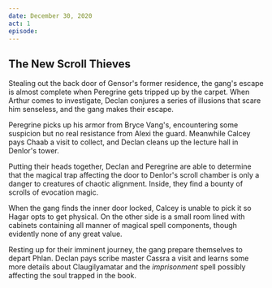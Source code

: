 ```yaml
---
date: December 30, 2020
act: 1
episode: 
---
```

##  The New Scroll Thieves

Stealing out the back door of Gensor's former residence, the gang's escape is almost complete when Peregrine gets tripped up by the carpet. When Arthur comes to investigate, Declan conjures a series of illusions that scare him senseless, and the gang makes their escape.

Peregrine picks up his armor from Bryce Vang's, encountering some suspicion but no real resistance from Alexi the guard. Meanwhile Calcey pays Chaab a visit to collect, and Declan cleans up the lecture hall in Denlor's tower.

Putting their heads together, Declan and Peregrine are able to determine that the magical trap affecting the door to Denlor's scroll chamber is only a danger to creatures of chaotic alignment. Inside, they find a bounty of scrolls of evocation magic.

When the gang finds the inner door locked, Calcey is unable to pick it so Hagar opts to get physical. On the other side is a small room lined with cabinets containing all manner of magical spell components, though evidently none of any great value.

Resting up for their imminent journey, the gang prepare themselves to depart Phlan. Declan pays scribe master Cassra a visit and learns some more details about Claugilyamatar and the *imprisonment* spell possibly affecting the soul trapped in the book.
